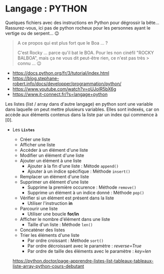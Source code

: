 # Langage : PYTHON

Quelques fichiers avec des instructions en Python pour dégrossir la bête...
Rassurez-vous, ici pas de python rocheux pour les personnes ayant le vertige ou de serpent... :wink:

  > A ce propos qui est plus fort que le Boa ... ? 
  >
  > C'est Rocky ... parce qu'il bat le BOA.
  > Pour les non cinéfil "ROCKY BALBOA", mais ça ne vous dit peut-être rien, ce n'est pas très > connu ... :wink:

- https://docs.python.org/fr/3/tutorial/index.html
- https://blog.stephane-robert.info/docs/developper/programmation/python/
- https://www.youtube.com/watch?v=oUJolR5bX6g
- https://www.it-connect.fr/?s=langage+python


Les listes (list / array dans d'autre langage) en python sont une variable dans laquelle on peut mettre plusieurs variables. Elles sont indexés, car on accède aux éléments contenus dans la liste par un index qui commence à [0].

- Les **`Listes`** 
  - Créer une liste
  - Afficher une liste
  - Accèder à un élément d'une liste
  - Modifier un élément d'une liste
  - Ajouter un élément à une liste
    - Ajouter à la fin d'une liste   : Métode `append()`
    - Ajouter à un indice spécifique : Méthode `insert()`
  - Remplacer un élément d'une liste
  - Supprimer un élément d'une liste
    - Supprime la première occurence        : Méthode `remove()`
    - Supprime un élément à un indice donné : Méthode `pop()`
  - Vérifier si un élément est présent dans la liste
    - Utiliser l'instruction **in**
  - Parcourir une liste 
    -  Utiliser une boucle **for/in**
  - Afficher le nombre d'élément dans une liste
    - Taille d'un liste : Méthode `len()`
  - Concaténer des listes
  - Trier les éléments d'une liste
    -  Par ordre croissant : Méthode `sort()`
    -  Par ordre décroissant avec le paramètre : *reverse=True*
    -  Par ordre de taille des éléments avec le paramètre  : *key=len*
  
  https://python.doctor/page-apprendre-listes-list-tableaux-tableaux-liste-array-python-cours-debutant